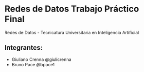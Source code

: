 # Redes de Datos Trabajo Práctico Final

Redes de Datos - Tecnicatura Universitaria en Inteligencia Artificial

## Integrantes:
- Giuliano Crenna @giulicrenna
- Bruno Pace @bpace1